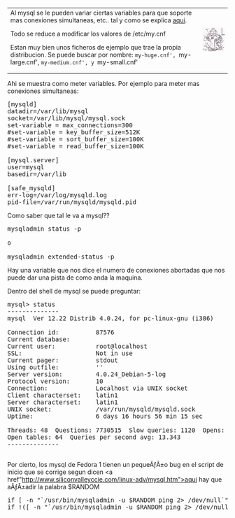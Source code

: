 <table>
<tr>
<td>
Al mysql se le pueden variar ciertas variables para que soporte mas conexiones simultaneas,
etc.. tal y como se explica <a href="http://www.siliconvalleyccie.com/linux-adv/mysql.htm">aqui</a>.

Todo se reduce a modificar los valores de /etc/my.cnf

Estan muy bien unos ficheros de ejemplo que trae la propia distribucion.
Se puede buscar por nombre:
`my-huge.cnf', `my-large.cnf', `my-medium.cnf', y `my-small.cnf'
</td>
<td>
<img src="/images/icons/recipe.png" border=0>
</td>
</tr>
</table>

Ahi se muestra como meter variables.
Por ejemplo para meter mas conexiones simultaneas:
<pre>
[mysqld]
datadir=/var/lib/mysql
socket=/var/lib/mysql/mysql.sock
set-variable = max_connections=300
#set-variable = key_buffer_size=512K
#set-variable = sort_buffer_size=100K
#set-variable = read_buffer_size=100K

[mysql.server]
user=mysql
basedir=/var/lib

[safe_mysqld]
err-log=/var/log/mysqld.log
pid-file=/var/run/mysqld/mysqld.pid
</pre>

Como saber que tal le va a mysql??

<pre>
mysqladmin status -p

o

mysqladmin extended-status -p
</pre>
Hay una variable que nos dice el numero de conexiones abortadas que nos puede dar
una pista de como anda la maquina.

Dentro del shell de mysql se puede preguntar:

<pre>
mysql> status
--------------
mysql  Ver 12.22 Distrib 4.0.24, for pc-linux-gnu (i386)

Connection id:          87576
Current database:
Current user:           root@localhost
SSL:                    Not in use
Current pager:          stdout
Using outfile:          ''
Server version:         4.0.24_Debian-5-log
Protocol version:       10
Connection:             Localhost via UNIX socket
Client characterset:    latin1
Server characterset:    latin1
UNIX socket:            /var/run/mysqld/mysqld.sock
Uptime:                 6 days 16 hours 56 min 15 sec

Threads: 48  Questions: 7730515  Slow queries: 1120  Opens: 400173  Flush tables: 1  
Open tables: 64  Queries per second avg: 13.343
--------------

</pre>

Por cierto, los mysql de Fedora 1 tienen un pequeÃƒÂ±o bug en el script de inicio que se corrige 
segun dicen <a href"http://www.siliconvalleyccie.com/linux-adv/mysql.htm">aqui</a>
hay que aÃƒÂ±adir la palabra $RANDOM

<pre>
if [ -n "`/usr/bin/mysqladmin -u $RANDOM ping 2> /dev/null`" ]; then
if !([ -n "`/usr/bin/mysqladmin -u $RANDOM ping 2> /dev/null`" ]); then
</pre>
